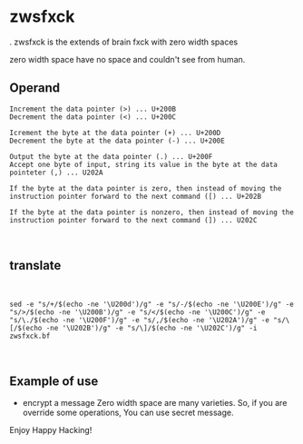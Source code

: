 # zwsfxck
‍‍‍‍‍‍‍‍‍‫​‍‍‍‍‍‍‍‍‌‎
zwsfxck is the extends of brain fxck with zero width spaces.

zero width space have no space and couldn't see from human.
‬​‏‌‍‍‍‍‍‍‍‍‍‫​‍‍‌‎‬​‍‍‍‍‍‍‍
## Operand

```‏‌‍‍‍‍‍‍‍‍‍‫​‍‌‎‬​‍‍‍‍‍‍‏‏‌‍‍‍‍‍‍‍‍‍‫​‍‌‎‬​‏‌‍‍‍‍‍‍‍‍‍‫​‎‎‎‎‎
Increment the data pointer (>) ... U+200B
Decrement th‎‎‎‎‌‎‬e data pointer (<) ... U+200C

Icr​‎‎‎‎‎‎‎‎‏‌‍‍‍‍‍‍‍‍‍‫​‍‍‍‍‍‍‍‍ement the byte at the data pointer (+) ... U+200D
Decrement the byte at the data pointer (-) ... U+200E

O‌‎‬​‏‎‎‎‎‎‎utput the byte at the data po‎‏‍‍‏‍‍‍‍‍‍‍‍‏‎‎‏‍‍‍‍‍‏‎‎‎‎inter (.) ... U+200F
Accept one byte of input, string its value in the byte at the data pointeter (,) ... U202A

If the byte at the data pointer is zero, then instead of moving the instruction pointer forward to the next command ([) ... U+202B
‎‎‎‏‌‍‍‍‍‍‍‍
If the byte at the data pointer is nonzero, then instead of moving the instruction pointer forward to the next command (]) ... U202C
```
‍‍‫​‎‎‎‎‎‎‎‌‎
## translate
‬​‎‎‎‎‎‎‎‎‏‌‍‍‍‍‍‍‍‍‍‫​‍‍‌‎‬​‍‍‍‍
```
sed -e "s/+/$(echo -ne '\U200d')/g" -e "s/-/$(echo -ne '\U200E')/g" -e "s/>/$(echo -ne '\U200B')/g" -e "s/</$(echo -ne '\U200C')/g" -e "s/\./$(echo -ne '\U200F')/g" -e "s/,/$(echo -ne '\U202A')/g" -e "s/\[/$(echo -ne '\U202B')/g" -e "s/\]/$(echo -ne '\U202C')/g" -i zwsfxck.bf
```
‍‍‍‍‏‌‍‍‍‍‍‍‍‍‍‫​‎‌‎


## Example of use

- encrypt a message
    Zero width space are many varie‬​‎‎‎‎‏‎‎‎‎‏ties. So, if you are override some operations, You can use secret message.

Enjoy Happy Hacking!
